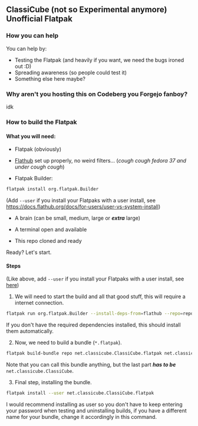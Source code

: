 ## ClassiCube (not so Experimental anymore) Unofficial Flatpak

### How you can help

You can help by:

- Testing the Flatpak (and heavily if you want, we need the bugs ironed out :D)
- Spreading awareness (so people could test it)
- Something else here maybe?

### Why aren't you hosting this on Codeberg you Forgejo fanboy?
idk

### How to build the Flatpak

#### What you will need:
- Flatpak (obviously)

- [Flathub](https://flathub.org/setup) set up properly, no weird filters... (*cough cough fedora 37 and under cough cough*)

- Flatpak Builder:

```bash
flatpak install org.flatpak.Builder
```

(Add `--user` if you install your Flatpaks with a user install, see https://docs.flathub.org/docs/for-users/user-vs-system-install)

- A brain (can be small, medium, large or ***extra*** large)

- A terminal open and available

- This repo cloned and ready

Ready? Let's start.

#### Steps
(Like above, add `--user` if you install your Flatpaks with a user install, see [here](https://docs.flathub.org/docs/for-users/user-vs-system-install))

1. We will need to start the build and all that good stuff, this will require a internet connection.

```bash
flatpak run org.flatpak.Builder --install-deps-from=flathub --repo=repo --force-clean build-dir net.classicube.ClassiCube.yml
```

If you don't have the required dependencies installed, this should install them automatically.

2. Now, we need to build a bundle (`*.flatpak`).

```bash
flatpak build-bundle repo net.classicube.ClassiCube.flatpak net.classicube.ClassiCube
```

Note that you can call this bundle anything, but the last part ***has to be*** `net.classicube.ClassiCube`.

3. Final step, installing the bundle.
```bash
flatpak install --user net.classicube.ClassiCube.flatpak
```
I would recommend installing as user so you don't have to keep entering your password when testing and uninstalling builds, if you have a different name for your bundle, change it accordingly in this command.

